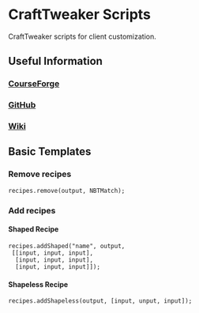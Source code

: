# CraftTweaker Scripts
CraftTweaker scripts for client customization.

## Useful Information
### [CourseForge](https://www.curseforge.com/minecraft/mc-mods/crafttweaker)
### [GitHub](https://github.com/CraftTweaker/CraftTweaker)
### [Wiki](https://docs.blamejared.com/)

## Basic Templates
### Remove recipes
```zenscript
recipes.remove(output, NBTMatch);
```
### Add recipes

#### Shaped Recipe
```zenscript
recipes.addShaped("name", output,
 [[input, input, input],
  [input, input, input],
  [input, input, input]]);
```
#### Shapeless Recipe
```zenscript
recipes.addShapeless(output, [input, unput, input]);
```